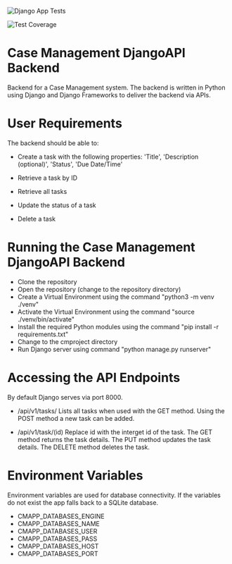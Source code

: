 ![Django App Tests](https://github.com/geektechdude/CaseManagement-DjangoAPI-Backend/actions/workflows/test_django.yml/badge.svg)

![Test Coverage](https://github.com/geektechdude/CaseManagement-DjangoAPI-Backend/actions/workflows/test_coverage.yml/badge.svg)


# Case Management DjangoAPI Backend
Backend for a Case Management system. The backend is written in Python using Django and Django Frameworks to deliver the backend via APIs.

# User Requirements
The backend should be able to:

- Create a task with the following properties: 'Title', 'Description (optional)', 'Status', 'Due Date/Time'

- Retrieve a task by ID

- Retrieve all tasks

- Update the status of a task

- Delete a task

# Running the Case Management DjangoAPI Backend
- Clone the repository
- Open the repository (change to the repository directory)
- Create a Virtual Environment using the command "python3 -m venv ./venv"
- Activate the Virtual Environment using the command "source ./venv/bin/activate"
- Install the required Python modules using the command "pip install -r requirements.txt"
- Change to the cmproject directory
- Run Django server using command "python manage.py runserver"

# Accessing the API Endpoints
By default Django serves via port 8000.

- /api/v1/tasks/ 
Lists all tasks when used with the GET method. Using the POST method a new task can be added.

- /api/v1/task/(id)
Replace id with the interget id of the task. The GET method returns the task details. The PUT method updates the task details. The DELETE method deletes the task.

# Environment Variables
Environment variables are used for database connectivity. If the variables do not exist the app falls back to a SQLite database.

- CMAPP_DATABASES_ENGINE
- CMAPP_DATABASES_NAME
- CMAPP_DATABASES_USER
- CMAPP_DATABASES_PASS
- CMAPP_DATABASES_HOST
- CMAPP_DATABASES_PORT